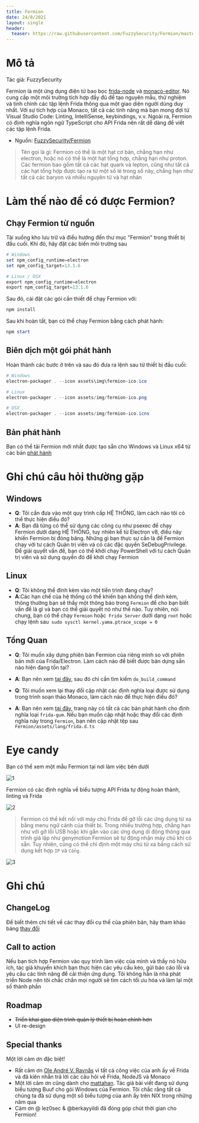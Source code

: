 ```yaml
---
title: Fermion
date: 24/8/2021
layout: single
header:
  teaser: https://raw.githubusercontent.com/FuzzySecurity/Fermion/master/Images/Fermion-2.png
--- 
```

# Mô tả
Tác giả: FuzzySecurity

Fermion là một ứng dụng điện tử bao bọc [frida-node](https://github.com/frida/frida-node) và [monaco-editor](https://microsoft.github.io/monaco-editor/). Nó cung cấp một môi trường tích hợp đầy đủ để tạo nguyên mẫu, thử nghiệm và tinh chỉnh các tập lệnh Frida thông qua một giao diện người dùng duy nhất. Với sự tích hợp của Monaco, tất cả các tính năng mà bạn mong đợi từ Visual Studio Code: Linting, IntelliSense, keybindings, v.v. Ngoài ra, Fermion có định nghĩa ngôn ngữ TypeScript cho API Frida nên rất dễ dàng để viết các tập lệnh Frida.

+ Nguồn: [FuzzySecurity/Fermion](https://github.com/FuzzySecurity/Fermion)

> Tên gọi là gì: Fermion có thể là một hạt cơ bản, chẳng hạn như electron, hoặc nó có thể là một hạt tổng hợp, chẳng hạn như proton. Các fermion bao gồm tất cả các hạt quark và lepton, cũng như tất cả các hạt tổng hợp được tạo ra từ một số lẻ trong số này, chẳng hạn như tất cả các baryon và nhiều nguyên tử và hạt nhân

# Làm thế nào để có được Fermion?

## Chạy Fermion từ nguồn
Tải xuống kho lưu trữ và điều hướng đến thư mục "Fermion" trong thiết bị đầu cuối. Khi đó, hãy đặt các biến môi trường sau

```powershell
# Windows
set npm_config_runtime=electron
set npm_config_target=13.1.6

# Linux / OSX
export npm_config_runtime=electron
export npm_config_target=13.1.6
```

Sau đó, cài đặt các gói cần thiết để chạy Fermion với:

```powershell
npm install
```

Sau khi hoàn tất, bạn có thể chạy Fermion bằng cách phát hành:

```powershell
npm start
```

## Biên dịch một gói phát hành
Hoàn thành các bước ở trên và sau đó đưa ra lệnh sau từ thiết bị đầu cuối:

```powershell
# Windows
electron-packager . --icon assets\img\fermion-ico.ico

# Linux
electron-packager . --icon assets/img/fermion-ico.png

# OSX
electron-packager . --icon assets/img/fermion-ico.icns
```

## Bản phát hành
Bạn có thể tải Fermion mới nhất được tạo sẵn cho Windows và Linux x64 từ các bản [phát hành](https://github.com/FuzzySecurity/Fermion/releases)

# Ghi chú câu hỏi thường gặp

## Windows

 * **Q**: Tôi cần đưa vào một quy trình cấp HỆ THỐNG, làm cách nào tôi có thể thực hiện điều đó?
  * **A**: Bạn đã từng có thể sử dụng các công cụ như psexec để chạy Fermion dưới dạng HỆ THỐNG, tuy nhiên kể từ Electron v8, điều này khiến Fermion bị đóng băng. Những gì bạn thực sự cần là để Fermion chạy với tư cách Quản trị viên và có các đặc quyền SeDebugPrivilege. Để giải quyết vấn đề, bạn có thể khởi chạy PowerShell với tư cách Quản trị viên và sử dụng quyền đó để khởi chạy Fermion

 ## Linux
  * **Q**: Tôi không thể đính kèm vào một tiến trình đang chạy?
   * **A**:Các hạn chế của hệ thống có thể khiến bạn không thể đính kèm, thông thường bạn sẽ thấy một thông báo trong `Fermion` để cho bạn biết vấn đề là gì và bạn có thể giải quyết nó như thế nào. Tuy nhiên, nói chung, bạn có thể chạy `Fermion` hoặc` Frida Server` dưới dạng `root` hoặc chạy lệnh sau` sudo sysctl kernel.yama.ptrace_scope = 0`

 ## Tổng Quan
  * **Q**:  Tôi muốn xây dựng phiên bản Fermion của riêng mình so với phiên bản mới của Frida/Electron. Làm cách nào để biết được bản dựng sẵn nào hiện đang tồn tại?
   * **A**: Bạn nên xem [tại đây](https://github.com/frida/frida/blob/master/releng/release.py), sau đó chỉ cần tìm kiếm `do_build_command`

  * **Q**: Tôi muốn xem lại thay đổi cập nhật các định nghĩa loại được sử dụng trong trình soạn thảo Monaco, làm cách nào để thực hiện điều đó?
   * **A**: Bạn nên xem [tại đây](https://www.npmjs.com/package/@types/frida-gum), trang này có tất cả các bản phát hành cho định nghĩa loại `frida-gum`. Nếu bạn muốn cập nhật hoặc thay đổi các định nghĩa này trong `Fermion`, bạn nên cập nhật tệp sau `Fermion/assets/lang/frida.d.ts`

# Eye candy
Bạn có thể xem một mẫu Fermion tại nơi làm việc bên dưới

![1](https://raw.githubusercontent.com/FuzzySecurity/Fermion/master/Images/Fermion-1.png)

Fermion có các định nghĩa về biểu tượng API Frida tự động hoàn thành, linting và Frida

![2](https://raw.githubusercontent.com/FuzzySecurity/Fermion/master/Images/Fermion-2.png)

> Fermion có thể kết nối với máy chủ Frida để gỡ lỗi các ứng dụng từ xa bằng menu ngữ cảnh của thiết bị. Trong nhiều trường hợp, chẳng hạn như với gỡ lỗi USB hoặc khi gắn vào các ứng dụng di động thông qua trình giả lập như genymotion Fermion sẽ tự động nhận máy chủ khi có sẵn. Tuy nhiên, cũng có thể chỉ định một máy chủ từ xa bằng cách sử dụng kết hợp `IP` và `Cổng`.

![3](https://raw.githubusercontent.com/FuzzySecurity/Fermion/master/Images/Fermion-3.png)

# Ghi chú

## ChangeLog
Để biết thêm chi tiết về các thay đổi cụ thể của phiên bản, hãy tham khảo bảng [thay đổi](https://github.com/FuzzySecurity/Fermion/blob/master/CHANGELOG.txt)

## Call to action

Nếu bạn tích hợp Fermion vào quy trình làm việc của mình và thấy nó hữu ích, tác giả khuyến khích bạn thực hiện các yêu cầu kéo, gửi báo cáo lỗi và yêu cầu các tính năng để cải thiện ứng dụng. Tôi không hẳn là nhà phát triển Node nên tôi chắc chắn mọi người sẽ tìm cách tối ưu hóa và làm lại một số thành phần

## Roadmap
* ~~Triển khai giao diện trình quản lý thiết bị hoàn chỉnh hơn~~
* UI re-design

## Special thanks
Một  lời cảm ơn đặc biệt!

+ Rất cảm ơn [Ole André V. Ravnås](https://twitter.com/oleavr) vì tất cả công việc của anh ấy về Frida và đã kiên nhẫn trả lời các câu hỏi về Frida, NodeJS và Monaco
+ Một lời cảm ơn cũng dành cho [mattahan](https://www.deviantart.com/mattahan). Tác giả bài viết đang sử dụng biểu tượng Buuf cho gói Windows của Fermion. Tôi chắc rằng tất cả chúng ta đã sử dụng một số biểu tượng của anh ấy trên NIX trong những năm qua
+ Cảm ơn @ lez0sec & @berkayyildi đã đóng góp chút thời gian cho Fermion!
